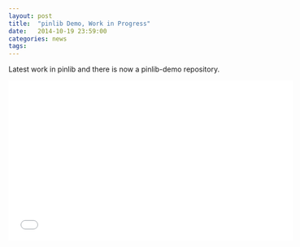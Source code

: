 ```yaml
---
layout: post
title:  "pinlib Demo, Work in Progress"
date:   2014-10-19 23:59:00
categories: news
tags:
---
```


Latest work in pinlib and there is now a pinlib-demo repository.

<iframe width="560" height="315" src="//www.youtube.com/embed/uSheH1EqAxg" frameborder="0" allowfullscreen></iframe>
